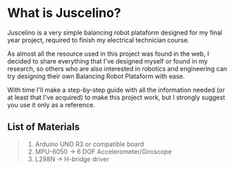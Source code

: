 # What is Juscelino?

Juscelino is a very simple balancing robot plataform designed for my final year project, required to finish my electrical technician course.

As almost all the resource used in this project was found in the web, I decided to share everything that I've designed myself or found in my research, so others who are also interested in robotics and engineering can try designing their own Balancing Robot Plataform with ease.

With time I'll make a step-by-step guide with all the information needed (or at least that I've acquired) to make this project work, but I strongly suggest you use it only as a reference.


## List of Materials

>
>1. Arduino UNO R3 or compatible board
>2. MPU-6050  -> 6 DOF Accelerometer/Giroscope
>3. L298N    -> H-bridge driver
>
